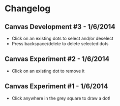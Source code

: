 # Changelog

## Canvas Development #3 - 1/6/2014
- Click on an existing dots to select and/or deselect
- Press backspace/delete to delete selected dots

## Canvas Experiment #2 - 1/6/2014
- Click on an existing dot to remove it

## Canvas Experiment #1 - 1/6/2014
- Click anywhere in the grey square to draw a dot!
